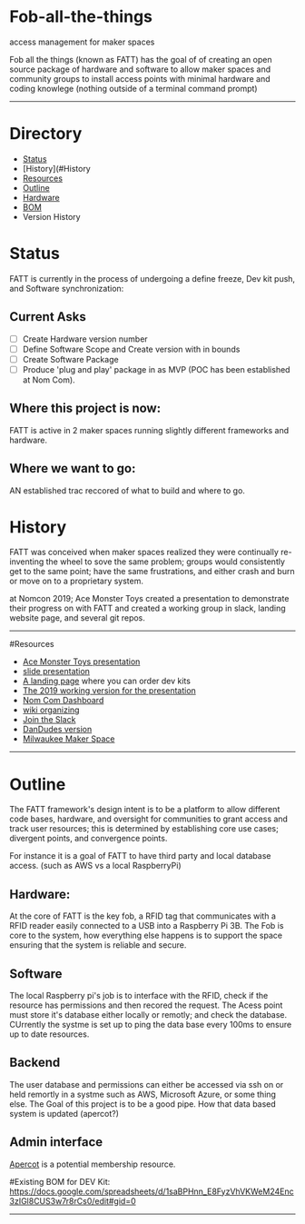 # Fob-all-the-things
access management for maker spaces

Fob all the things (known as FATT) has the goal of of creating an open source package of hardware and software to allow maker spaces and community groups to install access points with minimal hardware and coding knowlege (nothing outside of a terminal command prompt)

***
# Directory
- [Status](#Status)
- [History](#History
- [Resources](#Resources)
- [Outline](#Outline)
- [Hardware](##Hardwre)
- [BOM](BOM)
- Version History

# Status
FATT is currently in the process of undergoing a define freeze, Dev kit push, and Software synchronization:

## Current Asks
- [ ] Create Hardware version number
- [ ] Define Software Scope and Create version with in bounds
- [ ] Create Software Package
- [ ] Produce 'plug and play' package in as MVP (POC has been established at Nom Com).

## Where this project is now:
FATT is active in 2 maker spaces running slightly different frameworks and hardware.

## Where we want to go:
AN established trac reccored of what to build and where to go. 


# History
FATT was conceived when maker spaces realized they were continually re-inventing the wheel to sove the same problem; groups would consistently get to the same point; have the same frustrations, and either crash and burn or move on to a proprietary system.

at Nomcon 2019; Ace Monster Toys created a presentation to demonstrate their progress on with FATT and created a working group in slack, landing website page, and several git repos.

***
#Resources

- [Ace Monster Toys presentation](https://www.acemonstertoys.org/fatt-at-nomcon/)
- [slide presentation](https://docs.google.com/presentation/d/1t7AaRWNNl93JGzS-Eg19WnUrunBbh1UaYufZjOnOvw4/edit#slide=id.p)
- [A landing page](https://foballthethings.org/ ) where you can order dev kits
- [The 2019 working version for the presentation](https://github.com/acemonstertoys/fatt-nomcon-2019)
- [Nom Com Dashboard](https://nomcon.foballthethings.org/)  
- [wiki organizing](https://www.makerhappen.org/fatt)
- [Join the Slack](https://fatt-slack-auth.herokuapp.com/)
- [DanDudes version](https://github.com/DanDude0/MakerAccessControl)
- [Milwaukee Maker Space](https://github.com/DanDude0/MilwaukeeMakerspacePiFobReader)

***
# Outline
The FATT framework's design intent is to be a platform to allow different code bases, hardware, and oversight for communities to grant access and track user resources; this is determined by establishing core use cases; divergent points, and convergence points.

For instance it is a goal of FATT to have third party and local database access. (such as AWS vs a local RaspberryPi)

## Hardware:
At the core of FATT is the key fob, a RFID tag that communicates with a RFID reader easily connected to a USB into a Raspberry Pi 3B. The Fob is core to the system, how everything else happens is to support the space ensuring that the system is reliable and secure.

## Software
The local Raspberry pi's job is to interface with the RFID, check if the resource has permissions and then recored the request. The Acess point must store it's database either locally or remotly; and check the database. CUrrently the systme is set up to ping the data base every 100ms to ensure up to date resources.

## Backend
The user database and permissions can either be accessed via ssh on or held remortly in a systme such as AWS, Microsoft Azure, or some thing else. The Goal of this project is to be a good pipe. How that data based system is updated (apercot?)


## Admin interface
[Apercot](https://www.wildapricot.com/) is a potential membership resource. 

#Existing BOM for DEV Kit:
https://docs.google.com/spreadsheets/d/1saBPHnn_E8FyzVhVKWeM24Enc3zIGl8CUS3w7r8rCs0/edit#gid=0

***

